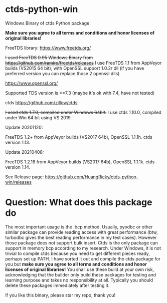 # ctds-python-win
Windows Binary of ctds Python package.

**Make sure you agree to all terms and conditions and honor licenses of original libraries!**

FreeTDS library: https://www.freetds.org/

~~I used FreeTDS 0.95 Windows Binary from https://github.com/ramiro/freetds/releases~~
I use FreeTDS 1.1 from AppVeyor builds (VS2015 64 bit), with OpenSSL support 1.0.2r dll (if you have preferred version you can replace those 2 openssl dlls)

https://www.openssl.org/

Supported TDS version is <=7.3 (maybe it's ok with 7.4, have not tested)

ctds https://github.com/zillow/ctds

~~I used ctds 1.7.0, compiled under Windows 64bit.~~
I use ctds 1.10.0, compiled under Win 64 bit using VS 2019.


Update 20201120:

FreeTDS 1.2+ from AppVeyor builds (VS2017 64b), OpenSSL 1.1.1h. ctds version 1.13.

Update 20210408:

FreeTDS 1.2.18 from AppVeyor builds (VS2017 64b), OpenSSL 1.1.1k. ctds version 1.14.

See Release page:
https://github.com/HuangRicky/ctds-python-win/releases



# Question: What does this package do

The most important usage is the .bcp method. Usually, pyodbc or other similar package can provide reading access with great performance (btw, turbodbc gives the best reading performance in my test cases). However those package does not support bulk insert. Ctds is the only package can support in memory bcp according to my research. Under Windows, it is not trivial to compile ctds because you need to get different pieces ready, perhaps set up PATH. I have sorted it out and compile the ctds package for you but **make sure you agree to all terms and conditions and honor licenses of original libraries!** You shall use these build at your own risk, acknowledging that the builder only build these packages for testing and learning purpose and takes no responsibility at all. Typically you should delete these packages immediately after testing it.

If you like this binary, please star my repo, thank you!

